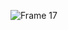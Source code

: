 
![Frame 17](https://user-images.githubusercontent.com/94816942/199133503-93fd3785-f3af-439c-9cf5-2b1742d64e47.svg)
